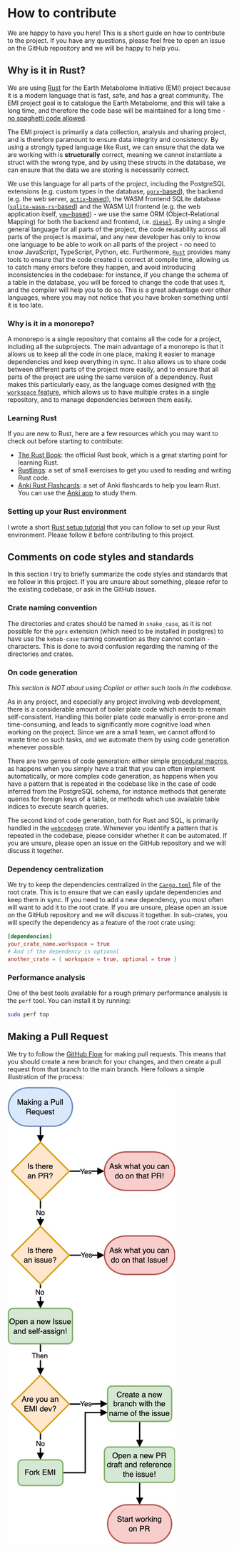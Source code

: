# How to contribute

We are happy to have you here! This is a short guide on how to contribute to the project. If you have any questions, please feel free to open an issue on the GitHub repository and we will be happy to help you.

## Why is it in Rust?

We are using [Rust](https://www.rust-lang.org/) for the Earth Metabolome Initiative (EMI) project because it is a modern language that is fast, safe, and has a great community. The EMI project goal is to catalogue the Earth Metabolome, and this will take a long time, and therefore the code base will be maintained for a long time - [no spaghetti code allowed](https://xkcd.com/1926/).

The EMI project is primarily a data collection, analysis and sharing project, and is therefore paramount to ensure data integrity and consistency. By using a strongly typed language like Rust, we can ensure that the data we are working with is **structurally** correct, meaning we cannot instantiate a struct with the wrong type, and by using these structs in the database, we can ensure that the data we are storing is necessarily correct.

We use this language for all parts of the project, including the PostgreSQL extensions (e.g. custom types in the database, [`pgrx`-based](https://github.com/pgcentralfoundation/pgrx)), the backend (e.g. the web server, [`actix`-based](https://actix.rs/)), the WASM frontend SQLite database ([`sqlite-wasm-rs`-based](https://github.com/Spxg/sqlite-wasm-rs)) and the WASM U/I frontend (e.g. the web application itself, [`yew`-based](https://github.com/yewstack/yew)) - we use the same ORM (Object-Relational Mapping) for both the backend and frontend, i.e. [`diesel`](https://github.com/diesel-rs/diesel). By using a single general language for all parts of the project, the code reusability across all parts of the project is maximal, and any new developer has only to know one language to be able to work on all parts of the project - no need to know JavaScript, TypeScript, Python, etc. Furthermore, [`Rust`](https://www.rust-lang.org/) provides many tools to ensure that the code created is correct at compile time, allowing us to catch many errors before they happen, and avoid introducing inconsistencies in the codebase: for instance, if you change the schema of a table in the database, you will be forced to change the code that uses it, and the compiler will help you to do so. This is a great advantage over other languages, where you may not notice that you have broken something until it is too late.

### Why is it in a monorepo?

A monorepo is a single repository that contains all the code for a project, including all the subprojects. The main advantage of a monorepo is that it allows us to keep all the code in one place, making it easier to manage dependencies and keep everything in sync. It also allows us to share code between different parts of the project more easily, and to ensure that all parts of the project are using the same version of a dependency. Rust makes this particularly easy, as the language comes designed with [the `workspace` feature](https://doc.rust-lang.org/book/ch14-03-cargo-workspaces.html), which allows us to have multiple crates in a single repository, and to manage dependencies between them easily.

### Learning Rust

If you are new to Rust, here are a few resources which you may want to check out before starting to contribute:

- [The Rust Book](https://rust-book.cs.brown.edu/): the official Rust book, which is a great starting point for learning Rust.
- [Rustlings](https://github.com/rust-lang/rustlings): a set of small exercises to get you used to reading and writing Rust code.
- [Anki Rust Flashcards](https://github.com/ad-si/Rust-Flashcards?tab=readme-ov-file): a set of Anki flashcards to help you learn Rust. You can use the [Anki app](https://apps.ankiweb.net/) to study them.

### Setting up your Rust environment

I wrote a short [Rust setup tutorial](https://github.com/LucaCappelletti94/linux-setup/blob/main/RUST.md) that you can follow to set up your Rust environment. Please follow it before contributing to this project.

## Comments on code styles and standards

In this section I try to briefly summarize the code styles and standards that we follow in this project. If you are unsure about something, please refer to the existing codebase, or ask in the GitHub issues.

### Crate naming convention

The directories and crates should be named in `snake_case`, as it is not possible for the `pgrx` extension (which need to be installed in postgres) to have use the `kebab-case` naming convention as they cannot contain `-` characters. This is done to avoid confusion regarding the naming of the directories and crates.

### On code generation

_This section is NOT about using Copilot or other such tools in the codebase._

As in any project, and especially any project involving web development, there is a considerable amount of boiler plate code which needs to remain self-consistent. Handling this boiler plate code manually is error-prone and time-consuming, and leads to significantly more cognitive load when working on the project. Since we are a small team, we cannot afford to waste time on such tasks, and we automate them by using code generation whenever possible.

There are two genres of code generation: either simple [procedural macros](https://doc.rust-lang.org/reference/procedural-macros.html), as happens when you simply have a trait that you can often implement automatically, or more complex code generation, as happens when you have a pattern that is repeated in the codebase like in the case of code inferred from the PostgreSQL schema, for instance methods that generate queries for foreign keys of a table, or methods which use available table indices to execute search queries.

The second kind of code generation, both for Rust and SQL, is primarily handled in the [`webcodegen`](`web/web_common/webcodegen`) crate. Whenever you identify a pattern that is repeated in the codebase, please consider whether it can be automated. If you are unsure, please open an issue on the GitHub repository and we will discuss it together.

### Dependency centralization

We try to keep the dependencies centralized in the [`Cargo.toml`](Cargo.toml) file of the root crate. This is to ensure that we can easily update dependencies and keep them in sync. If you need to add a new dependency, you most often will want to add it to the root crate. If you are unsure, please open an issue on the GitHub repository and we will discuss it together. In sub-crates, you will specify the dependency as a feature of the root crate using:

```toml
[dependencies]
your_crate_name.workspace = true
# And if the dependency is optional
another_crate = { workspace = true, optional = true }
```

### Performance analysis

One of the best tools available for a rough primary performance analysis is the `perf` tool. You can install it by running:

```bash
sudo perf top
```

## Making a Pull Request

We try to follow the [GitHub Flow](https://docs.github.com/en/get-started/quickstart/github-flow) for making pull requests. This means that you should create a new branch for your changes, and then create a pull request from that branch to the main branch. Here follows a simple illustration of the process:

![Making a pull request](making_a_pr.jpg)
